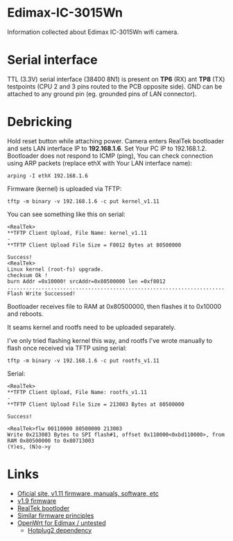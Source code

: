 # Edimax-IC-3015Wn
Information collected about Edimax IC-3015Wn wifi camera. 

# Serial interface
TTL (3.3V) serial interface (38400 8N1) is present on **TP6** (RX) ant **TP8** (TX)
testpoints (CPU 2 and 3 pins routed to the PCB opposite side). GND can be
attached to any ground pin (eg. grounded pins of LAN connector).

# Debricking
Hold reset button while attaching power. Camera enters RealTek bootloader and
sets LAN interface IP to **192.168.1.6**. Set Your PC IP to 192.168.1.2. Bootloader does not respond to ICMP (ping), You can check connection using ARP packets (replace ethX with Your LAN interface name):

    arping -I ethX 192.168.1.6

Firmware (kernel) is uploaded via TFTP:

    tftp -m binary -v 192.168.1.6 -c put kernel_v1.11

You can see something like this on serial:

    <RealTek>
    **TFTP Client Upload, File Name: kernel_v1.11
    -
    **TFTP Client Upload File Size = F8012 Bytes at 80500000
    
    Success!
    <RealTek>
    Linux kernel (root-fs) upgrade.
    checksum Ok !
    burn Addr =0x10000! srcAddr=0x80500000 len =0xf8012 
    ................................................................................................................
    Flash Write Successed!

Bootloader receives file to RAM at 0x80500000, then flashes it to 0x10000 and reboots.

It seams kernel and rootfs need to be uploaded separately.

I've only tried flashing kernel this way, and rootfs I've wrote manually to flash once received via TFTP using serial:

    tftp -m binary -v 192.168.1.6 -c put rootfs_v1.11

Serial:

    <RealTek>
    **TFTP Client Upload, File Name: rootfs_v1.11
    -
    **TFTP Client Upload File Size = 213003 Bytes at 80500000
    
    Success!
    
    <RealTek>flw 00110000 80500000 213003
    Write 0x213003 Bytes to SPI flash#1, offset 0x110000<0xbd110000>, from RAM 0x80500000 to 0x80713003
    (Y)es, (N)o->y

# Links
* [Oficial site, v1.11 firmware, manuals, software, etc](http://www.edimax.com/edimax/download/download/data/edimax/global/download/for_home/home_legacy_products/home_legacy_ip_cameras_network_cameras/ic-3015wn)
* [v1.9 firmware](http://www.edimax.us/html/english/frames/b-download.htm)
* [RealTek bootloder](https://wiki.openwrt.org/doc/techref/bootloader/realtek)
* [Similar firmware principles](https://wiki.openwrt.org/toh/upvel/ur825ac)
* [OpenWrt for Edimax / untested](https://github.com/utessel/edimax)
  * [Hotplug2 dependency](https://github.com/rdebath/hotplug2)
